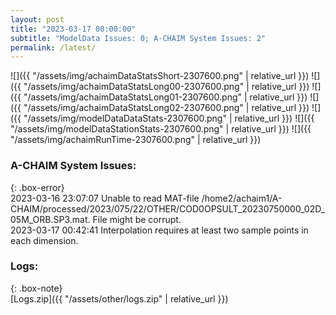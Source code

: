 ```yaml
---
layout: post
title: "2023-03-17 00:00:00"
subtitle: "ModelData Issues: 0; A-CHAIM System Issues: 2"
permalink: /latest/
---
```


![]({{ "/assets/img/achaimDataStatsShort-2307600.png" | relative_url }})
![]({{ "/assets/img/achaimDataStatsLong00-2307600.png" | relative_url }})
![]({{ "/assets/img/achaimDataStatsLong01-2307600.png" | relative_url }})
![]({{ "/assets/img/achaimDataStatsLong02-2307600.png" | relative_url }})
![]({{ "/assets/img/modelDataDataStats-2307600.png" | relative_url }})
![]({{ "/assets/img/modelDataStationStats-2307600.png" | relative_url }})
![]({{ "/assets/img/achaimRunTime-2307600.png" | relative_url }})


### A-CHAIM System Issues:  
  
{: .box-error}  
2023-03-16 23:07:07 Unable to read MAT-file /home2/achaim1/A-CHAIM/processed/2023/075/22/OTHER/COD0OPSULT_20230750000_02D_05M_ORB.SP3.mat. File might be corrupt.  
2023-03-17 00:42:41 Interpolation requires at least two sample points in each dimension.  

### Logs:  
  
{: .box-note}  
[Logs.zip]({{ "/assets/other/logs.zip" | relative_url }})  

